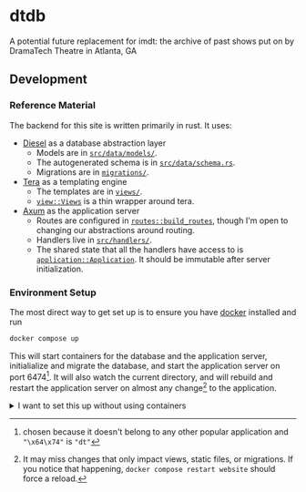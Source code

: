 # dtdb
A potential future replacement for imdt: the archive of past shows put on by DramaTech Theatre in Atlanta, GA

## Development

### Reference Material

The backend for this site is written primarily in rust. It uses:

  * [Diesel](https://diesel.rs/guides/) as a database abstraction layer
    * Models are in [`src/data/models/`](src/data/models/).
    * The autogenerated schema is in [`src/data/schema.rs`](src/data/schema.rs).
    * Migrations are in [`migrations/`](migrations/).
  * [Tera](https://tera.netlify.app/docs) as a templating engine
    * The templates are in [`views/`](views/).
    * [`view::Views`](src/view.rs) is a thin wrapper around tera.
  * [Axum](https://docs.rs/axum/latest/axum/) as the application server
    * Routes are configured in [`routes::build_routes`](src/routes.rs), though I'm open to changing our abstractions around routing.
    * Handlers live in [`src/handlers/`](src/handlers/).
    * The shared state that all the handlers have access to is [`application::Application`](src/application.rs). It should be immutable after server initialization.

### Environment Setup

The most direct way to get set up is to ensure you have [docker](https://www.docker.com) installed and run

```bash
docker compose up
```

This will start containers for the database and the application server, initialialize and migrate the database, and start the application server on port 6474[^1]. It will also watch the current directory, and will rebuild and restart the application server on almost any change[^2] to the application.

[^1]: chosen because it doesn't belong to any other popular application and `"\x64\x74"` is `"dt"`
[^2]: It may miss changes that only impact views, static files, or migrations. If you notice that happening, `docker compose restart website` should force a reload.

<details>
  <summary>I want to set this up without using containers</summary>

  First, get postgres running and accessible from your development environment in whatever manner works best for you. Note the connection details, then

  ```bash
  echo "DATABASE_URL=postgres://user:pass@localhost:5432/dtdb_dev" >.env
  ```

  where the credentials, host, and port are appropriate for your setup. The database name `dtdb_dev` is recommended, but you can name the database whatever you want. If it doesn't exist yet, it'll be created later as long as the user has permission to create a database.

  Next, make sure you have rust installed, then run the following to migrate the DB:

  ```bash
  # Install the CLI for the database abstraction library
  cargo install diesel_cli --no-default-features --features postgres

  # Create the database if it doesn't exist and run all the migrations
  diesel setup
  ```

  Finally, make sure everything's working:

  ```bash
  cargo build
  cargo test
  ```

  Now, to launch the application server, you can run

  ```bash
  cargo run -- --config config.json
  ```
</details>